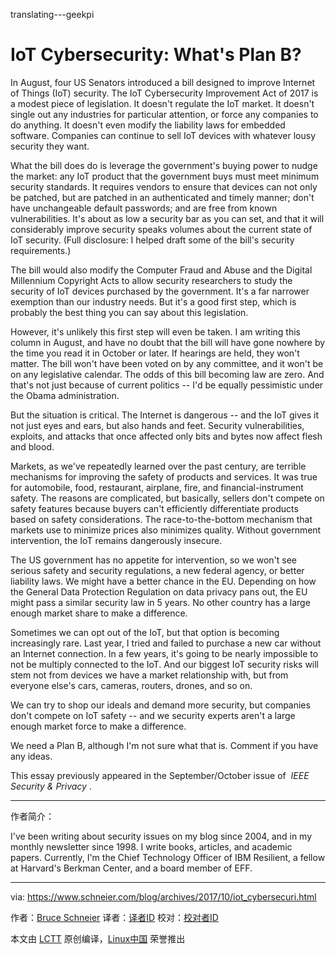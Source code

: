 translating---geekpi

# IoT Cybersecurity: What's Plan B?

In August, four US Senators introduced a bill designed to improve Internet of Things (IoT) security. The IoT Cybersecurity Improvement Act of 2017 is a modest piece of legislation. It doesn't regulate the IoT market. It doesn't single out any industries for particular attention, or force any companies to do anything. It doesn't even modify the liability laws for embedded software. Companies can continue to sell IoT devices with whatever lousy security they want.

What the bill does do is leverage the government's buying power to nudge the market: any IoT product that the government buys must meet minimum security standards. It requires vendors to ensure that devices can not only be patched, but are patched in an authenticated and timely manner; don't have unchangeable default passwords; and are free from known vulnerabilities. It's about as low a security bar as you can set, and that it will considerably improve security speaks volumes about the current state of IoT security. (Full disclosure: I helped draft some of the bill's security requirements.)

The bill would also modify the Computer Fraud and Abuse and the Digital Millennium Copyright Acts to allow security researchers to study the security of IoT devices purchased by the government. It's a far narrower exemption than our industry needs. But it's a good first step, which is probably the best thing you can say about this legislation.

However, it's unlikely this first step will even be taken. I am writing this column in August, and have no doubt that the bill will have gone nowhere by the time you read it in October or later. If hearings are held, they won't matter. The bill won't have been voted on by any committee, and it won't be on any legislative calendar. The odds of this bill becoming law are zero. And that's not just because of current politics -- I'd be equally pessimistic under the Obama administration.

But the situation is critical. The Internet is dangerous -- and the IoT gives it not just eyes and ears, but also hands and feet. Security vulnerabilities, exploits, and attacks that once affected only bits and bytes now affect flesh and blood.

Markets, as we've repeatedly learned over the past century, are terrible mechanisms for improving the safety of products and services. It was true for automobile, food, restaurant, airplane, fire, and financial-instrument safety. The reasons are complicated, but basically, sellers don't compete on safety features because buyers can't efficiently differentiate products based on safety considerations. The race-to-the-bottom mechanism that markets use to minimize prices also minimizes quality. Without government intervention, the IoT remains dangerously insecure.

The US government has no appetite for intervention, so we won't see serious safety and security regulations, a new federal agency, or better liability laws. We might have a better chance in the EU. Depending on how the General Data Protection Regulation on data privacy pans out, the EU might pass a similar security law in 5 years. No other country has a large enough market share to make a difference.

Sometimes we can opt out of the IoT, but that option is becoming increasingly rare. Last year, I tried and failed to purchase a new car without an Internet connection. In a few years, it's going to be nearly impossible to not be multiply connected to the IoT. And our biggest IoT security risks will stem not from devices we have a market relationship with, but from everyone else's cars, cameras, routers, drones, and so on.

We can try to shop our ideals and demand more security, but companies don't compete on IoT safety -- and we security experts aren't a large enough market force to make a difference.

We need a Plan B, although I'm not sure what that is. Comment if you have any ideas.

This essay previously appeared in the September/October issue of  _IEEE Security & Privacy_ .

--------------------------------------------------------------------------------

作者简介：

I've been writing about security issues on my blog since 2004, and in my monthly newsletter since 1998. I write books, articles, and academic papers. Currently, I'm the Chief Technology Officer of IBM Resilient, a fellow at Harvard's Berkman Center, and a board member of EFF.

------------------


via: https://www.schneier.com/blog/archives/2017/10/iot_cybersecuri.html

作者：[Bruce Schneier][a]
译者：[译者ID](https://github.com/译者ID)
校对：[校对者ID](https://github.com/校对者ID)

本文由 [LCTT](https://github.com/LCTT/TranslateProject) 原创编译，[Linux中国](https://linux.cn/) 荣誉推出

[a]:https://www.schneier.com/blog/about/
